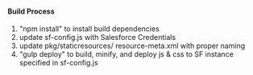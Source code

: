 #### Build Process
1. "npm install" to install build dependencies
2. update sf-config.js with Salesforce Credentials
3. update pkg/staticresources/ resource-meta.xml with proper naming
4. "gulp deploy" to build, minify, and deploy js & css to SF instance specified in sf-config.js